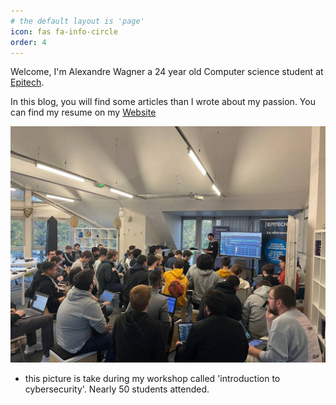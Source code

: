 ```yaml
---
# the default layout is 'page'
icon: fas fa-info-circle
order: 4
---
```


Welcome, I'm Alexandre Wagner a 24 year old Computer science student at [Epitech](https://www.epitech.eu/en/).

In this blog, you will find some articles than I wrote about my passion.
You can find my resume on my [Website](https://wagnerwave.com)

![My workshop introduction to cybersecurity with almost 50 students](/assets/introduction-cybersecurite-epitech.jpg)
- this picture is take during my workshop called 'introduction to cybersecurity'. Nearly 50 students attended.